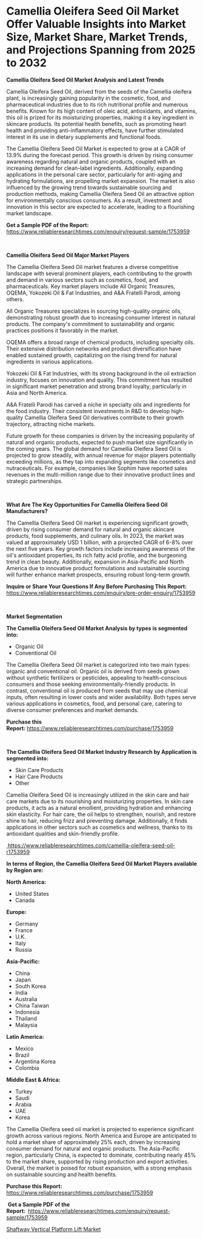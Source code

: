 <p><h1>Camellia Oleifera Seed Oil Market Offer Valuable Insights into Market Size, Market Share, Market Trends, and Projections Spanning from 2025 to 2032</h1></p><p><strong>Camellia Oleifera Seed Oil Market Analysis and Latest Trends</strong></p>
<p><p>Camellia Oleifera Seed Oil, derived from the seeds of the Camellia oleifera plant, is increasingly gaining popularity in the cosmetic, food, and pharmaceutical industries due to its rich nutritional profile and numerous benefits. Known for its high content of oleic acid, antioxidants, and vitamins, this oil is prized for its moisturizing properties, making it a key ingredient in skincare products. Its potential health benefits, such as promoting heart health and providing anti-inflammatory effects, have further stimulated interest in its use in dietary supplements and functional foods.</p><p>The Camellia Oleifera Seed Oil Market is expected to grow at a CAGR of 13.9% during the forecast period. This growth is driven by rising consumer awareness regarding natural and organic products, coupled with an increasing demand for clean-label ingredients. Additionally, expanding applications in the personal care sector, particularly for anti-aging and hydrating formulations, are propelling market expansion. The market is also influenced by the growing trend towards sustainable sourcing and production methods, making Camellia Oleifera Seed Oil an attractive option for environmentally conscious consumers. As a result, investment and innovation in this sector are expected to accelerate, leading to a flourishing market landscape.</p></p>
<p><strong>Get a Sample PDF of the Report:&nbsp;</strong> <a href="https://www.reliableresearchtimes.com/enquiry/request-sample/1753959?utm_campaign=2205&utm_medium=2&utm_source=Github&utm_content=ia&utm_term=06032025&utm_id=camellia-oleifera-seed-oil">https://www.reliableresearchtimes.com/enquiry/request-sample/1753959</a></p>
<p>&nbsp;</p>
<p><strong>Camellia Oleifera Seed Oil Major Market Players</strong></p>
<p><p>The Camellia Oleifera Seed Oil market features a diverse competitive landscape with several prominent players, each contributing to the growth and demand in various sectors such as cosmetics, food, and pharmaceuticals. Key market players include All Organic Treasures, OQEMA, Yokozeki Oil & Fat Industries, and A&A Fratelli Parodi, among others.</p><p>All Organic Treasures specializes in sourcing high-quality organic oils, demonstrating robust growth due to increasing consumer interest in natural products. The company's commitment to sustainability and organic practices positions it favorably in the market.</p><p>OQEMA offers a broad range of chemical products, including specialty oils. Their extensive distribution networks and product diversification have enabled sustained growth, capitalizing on the rising trend for natural ingredients in various applications.</p><p>Yokozeki Oil & Fat Industries, with its strong background in the oil extraction industry, focuses on innovation and quality. This commitment has resulted in significant market penetration and strong brand loyalty, particularly in Asia and North America.</p><p>A&A Fratelli Parodi has carved a niche in specialty oils and ingredients for the food industry. Their consistent investments in R&D to develop high-quality Camellia Oleifera Seed Oil derivatives contribute to their growth trajectory, attracting niche markets.</p><p>Future growth for these companies is driven by the increasing popularity of natural and organic products, expected to push market size significantly in the coming years. The global demand for Camellia Oleifera Seed Oil is projected to grow steadily, with annual revenue for major players potentially exceeding millions, as they tap into expanding segments like cosmetics and nutraceuticals. For example, companies like Sophim have reported sales revenues in the multi-million range due to their innovative product lines and strategic partnerships.</p></p>
<p>&nbsp;</p>
<p><strong>What Are The Key Opportunities For Camellia Oleifera Seed Oil Manufacturers?</strong></p>
<p><p>The Camellia Oleifera Seed Oil market is experiencing significant growth, driven by rising consumer demand for natural and organic skincare products, food supplements, and culinary oils. In 2023, the market was valued at approximately USD 1 billion, with a projected CAGR of 6-8% over the next five years. Key growth factors include increasing awareness of the oil's antioxidant properties, its rich fatty acid profile, and the burgeoning trend in clean beauty. Additionally, expansion in Asia-Pacific and North America due to innovative product formulations and sustainable sourcing will further enhance market prospects, ensuring robust long-term growth.</p></p>
<p><strong>Inquire or Share Your Questions If Any Before Purchasing This Report:</strong> <a href="https://www.reliableresearchtimes.com/enquiry/pre-order-enquiry/1753959?utm_campaign=2205&utm_medium=2&utm_source=Github&utm_content=ia&utm_term=06032025&utm_id=camellia-oleifera-seed-oil">https://www.reliableresearchtimes.com/enquiry/pre-order-enquiry/1753959</a></p>
<p>&nbsp;</p>
<p><strong>Market Segmentation</strong></p>
<p><strong>The Camellia Oleifera Seed Oil Market Analysis by types is segmented into:</strong></p>
<p><ul><li>Organic Oil</li><li>Conventional Oil</li></ul></p>
<p><p>The Camellia Oleifera Seed Oil market is categorized into two main types: organic and conventional oil. Organic oil is derived from seeds grown without synthetic fertilizers or pesticides, appealing to health-conscious consumers and those seeking environmentally-friendly products. In contrast, conventional oil is produced from seeds that may use chemical inputs, often resulting in lower costs and wider availability. Both types serve various applications in cosmetics, food, and personal care, catering to diverse consumer preferences and market demands.</p></p>
<p><strong>Purchase this Report:&nbsp;</strong><a href="https://www.reliableresearchtimes.com/purchase/1753959?utm_campaign=2205&utm_medium=2&utm_source=Github&utm_content=ia&utm_term=06032025&utm_id=camellia-oleifera-seed-oil">https://www.reliableresearchtimes.com/purchase/1753959</a></p>
<p>&nbsp;</p>
<p><strong>The Camellia Oleifera Seed Oil Market Industry Research by Application is segmented into:</strong></p>
<p><ul><li>Skin Care Products</li><li>Hair Care Products</li><li>Other</li></ul></p>
<p><p>Camellia Oleifera Seed Oil is increasingly utilized in the skin care and hair care markets due to its nourishing and moisturizing properties. In skin care products, it acts as a natural emollient, providing hydration and enhancing skin elasticity. For hair care, the oil helps to strengthen, nourish, and restore shine to hair, reducing frizz and preventing damage. Additionally, it finds applications in other sectors such as cosmetics and wellness, thanks to its antioxidant qualities and skin-friendly profile.</p></p>
<p><a href="https://www.reliableresearchtimes.com/camellia-oleifera-seed-oil-r1753959?utm_campaign=2205&utm_medium=2&utm_source=Github&utm_content=ia&utm_term=06032025&utm_id=camellia-oleifera-seed-oil">&nbsp;https://www.reliableresearchtimes.com/camellia-oleifera-seed-oil-r1753959</a></p>
<p><strong>In terms of Region, the Camellia Oleifera Seed Oil Market Players available by Region are:</strong></p>
<p>
    <p> <strong> North America: </strong>
        <ul>
            <li>United States</li>
            <li>Canada</li>
        </ul>
        </p> 
    <p> <strong> Europe: </strong>
        <ul>
            <li>Germany</li>
            <li>France</li>
            <li>U.K.</li>
            <li>Italy</li>
            <li>Russia</li>
        </ul>
        </p> 
    <p> <strong> Asia-Pacific: </strong>
        <ul>
            <li>China</li>
            <li>Japan</li>
            <li>South Korea</li>
            <li>India</li>
            <li>Australia</li>
            <li>China Taiwan</li>
            <li>Indonesia</li>
            <li>Thailand</li>
            <li>Malaysia</li>
        </ul>
        </p> 
    <p> <strong> Latin America: </strong>
        <ul>
            <li>Mexico</li>
            <li>Brazil</li>
            <li>Argentina Korea</li>
            <li>Colombia</li>
        </ul>
        </p> 
    <p> <strong> Middle East & Africa: </strong>
        <ul>
            <li>Turkey</li>
            <li>Saudi</li>
            <li>Arabia</li>
            <li>UAE</li>
            <li>Korea</li>
        </ul>
    </p>
    </p>
<p><p>The Camellia Oleifera seed oil market is projected to experience significant growth across various regions. North America and Europe are anticipated to hold a market share of approximately 25% each, driven by increasing consumer demand for natural and organic products. The Asia-Pacific region, particularly China, is expected to dominate, contributing nearly 45% to the market share, supported by rising production and export activities. Overall, the market is poised for robust expansion, with a strong emphasis on sustainable sourcing and health benefits.</p></p>
<p><strong>Purchase this Report: </strong><a href="https://www.reliableresearchtimes.com/purchase/1753959?utm_campaign=2205&utm_medium=2&utm_source=Github&utm_content=ia&utm_term=06032025&utm_id=camellia-oleifera-seed-oil">https://www.reliableresearchtimes.com/purchase/1753959</a></p>
<p>&nbsp;<strong>Get a Sample PDF of the Report:&nbsp;&nbsp;</strong><a href="https://www.reliableresearchtimes.com/enquiry/request-sample/1753959?utm_campaign=2205&utm_medium=2&utm_source=Github&utm_content=ia&utm_term=06032025&utm_id=camellia-oleifera-seed-oil">https://www.reliableresearchtimes.com/enquiry/request-sample/1753959</a></p>
<p><strong></strong></p>
<p><p><a href="https://github.com/tamvrosiya/Market-Research-Report-List-6/blob/main/shaftway-vertical-platform-lift-market.md?utm_campaign=2205&utm_medium=2&utm_source=Github&utm_content=ia&utm_term=06032025&utm_id=camellia-oleifera-seed-oil">Shaftway Vertical Platform Lift Market</a></p></p>